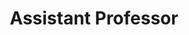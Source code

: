 ---
name: Toby Jia-jun Li
website: https://toby.li/
image: /assets/people/tobyli.jpg
role: Faculty
title: Assistant Professor
---